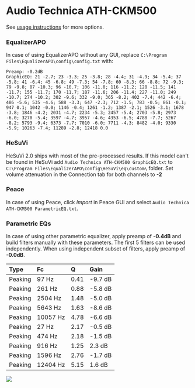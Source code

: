 # Audio Technica ATH-CKM500
See [usage instructions](https://github.com/jaakkopasanen/AutoEq#usage) for more options.

### EqualizerAPO
In case of using EqualizerAPO without any GUI, replace `C:\Program Files\EqualizerAPO\config\config.txt`
with:
```
Preamp: -0.2dB
GraphicEQ: 21 -2.7; 23 -3.3; 25 -3.8; 28 -4.4; 31 -4.9; 34 -5.4; 37 -5.8; 41 -6.4; 45 -6.8; 49 -7.3; 54 -7.8; 60 -8.3; 66 -8.8; 72 -9.3; 79 -9.8; 87 -10.3; 96 -10.7; 106 -11.0; 116 -11.2; 128 -11.5; 141 -11.7; 155 -11.7; 170 -11.7; 187 -11.6; 206 -11.4; 227 -11.0; 249 -10.7; 274 -10.2; 302 -9.6; 332 -9.0; 365 -8.2; 402 -7.4; 442 -6.4; 486 -5.6; 535 -4.6; 588 -3.3; 647 -2.3; 712 -1.5; 783 -0.5; 861 -0.1; 947 0.1; 1042 -0.0; 1146 -0.4; 1261 -1.2; 1387 -2.1; 1526 -3.1; 1678 -3.8; 1846 -4.2; 2031 -4.7; 2234 -5.3; 2457 -5.4; 2703 -5.8; 2973 -6.0; 3270 -5.4; 3597 -4.7; 3957 -4.6; 4353 -6.5; 4788 -7.7; 5267 -8.2; 5793 -9.4; 6373 -7.7; 7010 -6.0; 7711 -4.3; 8482 -4.0; 9330 -5.9; 10263 -7.4; 11289 -2.8; 12418 0.0
```

### HeSuVi
HeSuVi 2.0 ships with most of the pre-processed results. If this model can't be found in HeSuVi add
`Audio Technica ATH-CKM500 GraphicEQ.txt` to `C:\Program Files\EqualizerAPO\config\HeSuVi\eq\custom\` folder.
Set volume attenuation in the Connection tab for both channels to **-2**

### Peace
In case of using Peace, click *Import* in Peace GUI and select `Audio Technica ATH-CKM500 ParametricEQ.txt`.

### Parametric EQs
In case of using other parametric equalizer, apply preamp of **-0.4dB** and build filters manually
with these parameters. The first 5 filters can be used independently.
When using independent subset of filters, apply preamp of **-0.0dB**.

| Type    | Fc       |    Q | Gain    |
|:--------|:---------|:-----|:--------|
| Peaking | 97 Hz    | 0.41 | -9.7 dB |
| Peaking | 261 Hz   | 0.88 | -5.8 dB |
| Peaking | 2504 Hz  | 1.48 | -5.0 dB |
| Peaking | 5643 Hz  | 1.63 | -8.6 dB |
| Peaking | 10057 Hz | 4.78 | -6.6 dB |
| Peaking | 27 Hz    | 2.17 | -0.5 dB |
| Peaking | 474 Hz   | 2.18 | -1.5 dB |
| Peaking | 916 Hz   | 1.25 | 2.3 dB  |
| Peaking | 1596 Hz  | 2.76 | -1.7 dB |
| Peaking | 12404 Hz | 5.15 | 1.6 dB  |

![](https://raw.githubusercontent.com/jaakkopasanen/AutoEq/master/results/innerfidelity/sbaf-serious/Audio%20Technica%20ATH-CKM500/Audio%20Technica%20ATH-CKM500.png)